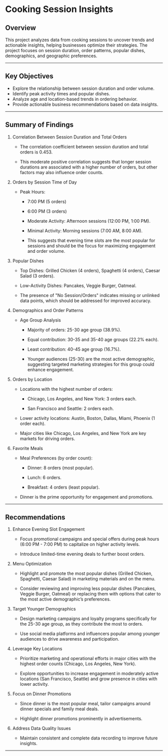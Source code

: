 # Cooking Session Insights

## Overview
This project analyzes data from cooking sessions to uncover trends and actionable insights, helping businesses optimize their strategies. The project focuses on session duration, order patterns, popular dishes, demographics, and geographic preferences.

---

## Key Objectives
- Explore the relationship between session duration and order volume.
- Identify peak activity times and popular dishes.
- Analyze age and location-based trends in ordering behavior.
- Provide actionable business recommendations based on data insights.

---
## Summary of Findings

1. Correlation Between Session Duration and Total Orders

    - The correlation coefficient between session duration and total orders is 0.453.

    - This moderate positive correlation suggests that longer session durations are associated with a higher number of orders, but other factors may also influence order counts.

2. Orders by Session Time of Day

    - Peak Hours:

      - 7:00 PM (5 orders)

      - 6:00 PM (3 orders)

      - Moderate Activity: Afternoon sessions (12:00 PM, 1:00 PM).

      - Minimal Activity: Morning sessions (7:00 AM, 8:00 AM).

      - This suggests that evening time slots are the most popular for sessions and should be the focus for maximizing engagement and order volume.

3. Popular Dishes

    - Top Dishes: Grilled Chicken (4 orders), Spaghetti (4 orders), Caesar Salad (3 orders).

    - Low-Activity Dishes: Pancakes, Veggie Burger, Oatmeal.

    - The presence of "No Session/Orders" indicates missing or unlinked data points, which should be addressed for improved accuracy.

4. Demographics and Order Patterns

    - Age Group Analysis

      - Majority of orders: 25-30 age group (38.9%).

      - Equal contribution: 30-35 and 35-40 age groups (22.2% each).

      - Least contribution: 40-45 age group (16.7%).

      - Younger audiences (25-30) are the most active demographic, suggesting targeted marketing strategies for this group could enhance engagement.

5. Orders by Location

    - Locations with the highest number of orders:

      - Chicago, Los Angeles, and New York: 3 orders each.

      - San Francisco and Seattle: 2 orders each.

    - Lower activity locations: Austin, Boston, Dallas, Miami, Phoenix (1 order each).

    - Major cities like Chicago, Los Angeles, and New York are key markets for driving orders.

6. Favorite Meals

    - Meal Preferences (by order count):

      - Dinner: 8 orders (most popular).

      - Lunch: 6 orders.

      - Breakfast: 4 orders (least popular).

    - Dinner is the prime opportunity for engagement and promotions.

--- 

## Recommendations

1. Enhance Evening Slot Engagement

    - Focus promotional campaigns and special offers during peak hours (6:00 PM - 7:00 PM) to capitalize on higher activity levels.

    - Introduce limited-time evening deals to further boost orders.

2. Menu Optimization

    - Highlight and promote the most popular dishes (Grilled Chicken, Spaghetti, Caesar Salad) in marketing materials and on the menu.

    - Consider reviewing and improving less popular dishes (Pancakes, Veggie Burger, Oatmeal) or replacing them with options that cater to the most active demographic’s preferences.

3. Target Younger Demographics

    - Design marketing campaigns and loyalty programs specifically for the 25-30 age group, as they contribute the most to orders.

    - Use social media platforms and influencers popular among younger audiences to drive awareness and participation.

4. Leverage Key Locations

    - Prioritize marketing and operational efforts in major cities with the highest order counts (Chicago, Los Angeles, New York).

    - Explore opportunities to increase engagement in moderately active locations (San Francisco, Seattle) and grow presence in cities with lower activity.

5. Focus on Dinner Promotions

    - Since dinner is the most popular meal, tailor campaigns around dinner specials and family meal deals.

    - Highlight dinner promotions prominently in advertisements.

6. Address Data Quality Issues

    - Maintain consistent and complete data recording to improve future insights.

---
